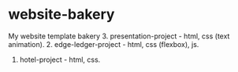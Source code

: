 # website-bakery
My website template bakery
3. presentation-project - html, css (text animation).
2. edge-ledger-project - html, css (flexbox), js.
1. hotel-project - html, css.
